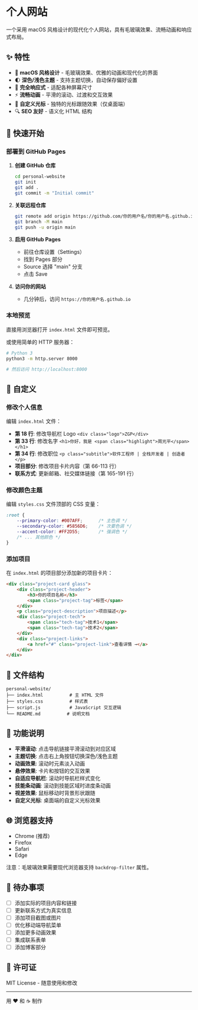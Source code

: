 # 个人网站

一个采用 macOS 风格设计的现代化个人网站，具有毛玻璃效果、流畅动画和响应式布局。

## ✨ 特性

- 🎨 **macOS 风格设计** - 毛玻璃效果、优雅的动画和现代化的界面
- 🌓 **深色/浅色主题** - 支持主题切换，自动保存偏好设置
- 📱 **完全响应式** - 适配各种屏幕尺寸
- ⚡ **流畅动画** - 平滑的滚动、过渡和交互效果
- 🎯 **自定义光标** - 独特的光标跟随效果（仅桌面端）
- 🔍 **SEO 友好** - 语义化 HTML 结构

## 🚀 快速开始

### 部署到 GitHub Pages

1. **创建 GitHub 仓库**
   ```bash
   cd personal-website
   git init
   git add .
   git commit -m "Initial commit"
   ```

2. **关联远程仓库**
   ```bash
   git remote add origin https://github.com/你的用户名/你的用户名.github.io.git
   git branch -M main
   git push -u origin main
   ```

3. **启用 GitHub Pages**
   - 前往仓库设置（Settings）
   - 找到 Pages 部分
   - Source 选择 "main" 分支
   - 点击 Save

4. **访问你的网站**
   - 几分钟后，访问 `https://你的用户名.github.io`

### 本地预览

直接用浏览器打开 `index.html` 文件即可预览。

或使用简单的 HTTP 服务器：

```bash
# Python 3
python3 -m http.server 8000

# 然后访问 http://localhost:8000
```

## 🎨 自定义

### 修改个人信息

编辑 `index.html` 文件：

- **第 18 行**: 修改导航栏 Logo `<div class="logo">ZGP</div>`
- **第 33 行**: 修改名字 `<h1>你好，我是 <span class="highlight">周光平</span></h1>`
- **第 34 行**: 修改职位 `<p class="subtitle">软件工程师 | 全栈开发者 | 创造者</p>`
- **项目部分**: 修改项目卡片内容（第 66-113 行）
- **联系方式**: 更新邮箱、社交媒体链接（第 165-191 行）

### 修改颜色主题

编辑 `styles.css` 文件顶部的 CSS 变量：

```css
:root {
    --primary-color: #007AFF;      /* 主色调 */
    --secondary-color: #5856D6;    /* 次要色调 */
    --accent-color: #FF2D55;       /* 强调色 */
    /* ... 其他颜色 */
}
```

### 添加项目

在 `index.html` 的项目部分添加新的项目卡片：

```html
<div class="project-card glass">
    <div class="project-header">
        <h3>你的项目名称</h3>
        <span class="project-tag">标签</span>
    </div>
    <p class="project-description">项目描述</p>
    <div class="project-tech">
        <span class="tech-tag">技术1</span>
        <span class="tech-tag">技术2</span>
    </div>
    <div class="project-links">
        <a href="#" class="project-link">查看详情 →</a>
    </div>
</div>
```

## 📁 文件结构

```
personal-website/
├── index.html          # 主 HTML 文件
├── styles.css          # 样式表
├── script.js           # JavaScript 交互逻辑
└── README.md          # 说明文档
```

## 🎯 功能说明

- **平滑滚动**: 点击导航链接平滑滚动到对应区域
- **主题切换**: 点击右上角按钮切换深色/浅色主题
- **动画效果**: 滚动时元素淡入动画
- **悬停效果**: 卡片和按钮的交互效果
- **自适应导航栏**: 滚动时导航栏样式变化
- **技能条动画**: 滚动到技能区域时进度条动画
- **视差效果**: 鼠标移动时背景形状跟随
- **自定义光标**: 桌面端的自定义光标效果

## 🌐 浏览器支持

- Chrome (推荐)
- Firefox
- Safari
- Edge

注意：毛玻璃效果需要现代浏览器支持 `backdrop-filter` 属性。

## 📝 待办事项

- [ ] 添加实际的项目内容和链接
- [ ] 更新联系方式为真实信息
- [ ] 添加项目截图或图片
- [ ] 优化移动端导航菜单
- [ ] 添加更多动画效果
- [ ] 集成联系表单
- [ ] 添加博客部分

## 📄 许可证

MIT License - 随意使用和修改

---

用 ❤️ 和 ☕ 制作
